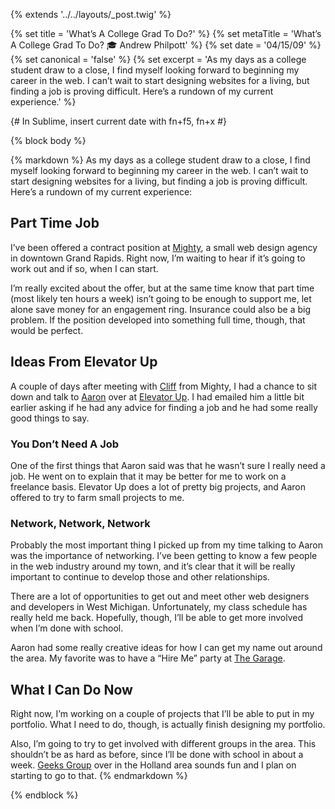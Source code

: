 {% extends '../../layouts/_post.twig' %}

{% set title = 'What’s A College Grad To Do?' %}
{% set metaTitle = 'What’s A College Grad To Do? 🎓 Andrew Philpott' %}
{% set date = '04/15/09' %}
{% set canonical = 'false' %}
{% set excerpt = 'As my days as a college student draw to a close, I find myself looking forward to beginning my career in the web. I can’t wait to start designing websites for a living, but finding a job is proving difficult. Here’s a rundown of my current experience.' %}

{# In Sublime, insert current date with fn+f5, fn+x #}

{% block body %}

{% markdown %}
As my days as a college student draw to a close, I find myself looking forward to beginning my career in the web. I can’t wait to start designing websites for a living, but finding a job is proving difficult. Here’s a rundown of my current experience:

## Part Time Job

I’ve been offered a contract position at [Mighty](http://mightyinhemidwest.com), a small web design agency in downtown Grand Rapids. Right now, I’m waiting to hear if it’s going to work out and if so, when I can start.

I’m really excited about the offer, but at the same time know that part time (most likely ten hours a week) isn’t going to be enough to support me, let alone save money for an engagement ring. Insurance could also be a big problem. If the position developed into something full time, though, that would be perfect.

## Ideas From Elevator Up

A couple of days after meeting with [Cliff](http://twitter.com/cliffwegner) from Mighty, I had a chance to sit down and talk to [Aaron](http://twitter.com/schaapy) over at [Elevator Up](http://elevatorup.com). I had emailed him a little bit earlier asking if he had any advice for finding a job and he had some really good things to say.

### You Don’t Need A Job

One of the first things that Aaron said was that he wasn’t sure I really need a job. He went on to explain that it may be better for me to work on a freelance basis. Elevator Up does a lot of pretty big projects, and Aaron offered to try to farm small projects to me.

### Network, Network, Network

Probably the most important thing I picked up from my time talking to Aaron was the importance of networking. I’ve been getting to know a few people in the web industry around my town, and it’s clear that it will be really important to continue to develop those and other relationships.

There are a lot of opportunities to get out and meet other web designers and developers in West Michigan. Unfortunately, my class schedule has really held me back. Hopefully, though, I’ll be able to get more involved when I’m done with school.

Aaron had some really creative ideas for how I can get my name out around the area. My favorite was to have a “Hire Me” party at [The Garage](http://elevatorup.com/garage/).

## What I Can Do Now

Right now, I’m working on a couple of projects that I’ll be able to put in my portfolio. What I need to do, though, is actually finish designing my portfolio.

Also, I’m going to try to get involved with different groups in the area. This shouldn’t be as hard as before, since I’ll be done with school in about a week. [Geeks Group](http://groups.google.com/group/geeks-group) over in the Holland area sounds fun and I plan on starting to go to that.
{% endmarkdown %}

{% endblock %}
